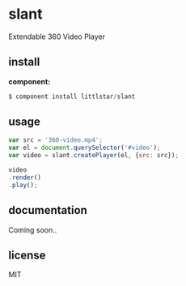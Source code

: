 slant
=====

Extendable 360 Video Player

## install

**component:**

```js
$ component install littlstar/slant
```

## usage

```js
var src = '360-video.mp4';
var el = document.querySelector('#video');
var video = slant.createPlayer(el, {src: src});

video
.render()
.play();
```

## documentation

Coming soon..

## license

MIT
